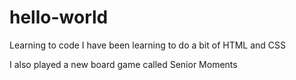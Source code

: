 # hello-world
Learning to code
I have been learning to do a bit of HTML and CSS

I also played a new board game called Senior Moments 
